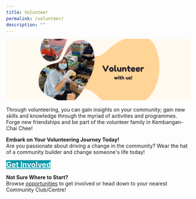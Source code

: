 ```yaml
---
title: Volunteer
permalink: /volunteer/
description: ""
---
```

![](/images/Banners/Volunteer%20with%20Us.png)

Through volunteering, you can gain insights on your community; gain new skills and knowledge through the myriad of activities and programmes. Forge new friendships and be part of the volunteer family in Kembangan-Chai Chee!

<b>	Embark on Your Volunteering Journey Today!</b>
<br>Are you passionate about driving a change in the community? Wear the hat of a community builder and change someone's life today! <br>

<div>
	<a href="https://go.gov.sg/mpcvolunteer" style="font-size:20px; width:35%; height:60px; background-color:#0899AA; color:white" class="bp-button"><b>Get Involved</b></a>
</div>

<b>	Not Sure Where to Start?</b>
<br>Browse [opportunities](/programmes) to get involved or head down to your nearest Community Club/Centre!